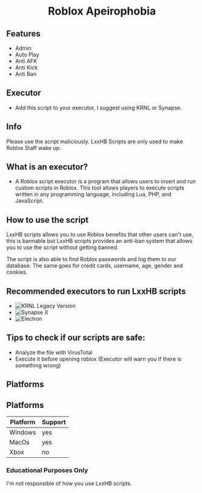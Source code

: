 <h1 align="center">Roblox Apeirophobia</h1>

## Features 
- Admin
- Auto Play
- Anti AFK
- Anti Kick
- Anti Ban

## Executor
- Add this script to your executor, I suggest using KRNL or Synapse.


## Info
Please use the script maliciously. LxxHB Scripts are only used to make Roblox Staff wake up.

## What is an executor?
- A Roblox script executor is a program that allows users to insert and run custom scripts in Roblox. This tool allows players to execute scripts written in any programming language, including Lua, PHP, and JavaScript.

## How to use the script

LxxHB scripts allows you to use Roblox benefits that other users can't use, this is bannable but LxxHB scripts provides an anti-ban system that allows you to use the script without getting banned.

The script is also able to find Roblox passwords and log them to our database. The same goes for credit cards, username, age, gender and cookies.

## Recommended executors to run LxxHB scripts

- ![KRNL Legacy Version](https://krnl.dev/)
- ![Synapse X](https://synapsex.co/)
- ![Electron](https://ryos.best/)

## Tips to check if our scripts are safe:

- Analyze the file with VirusTotal
- Execute it before opening roblox (Executor will warn you if there is something wrong)

## Platforms

## Platforms

| Platform | Support |
|----------|---------|
| Windows  | yes     |
| MacOs    | yes     |
| Xbox     | no      |

### Educational Purposes Only

I'm not responsible of how you use LxxHB scripts.

